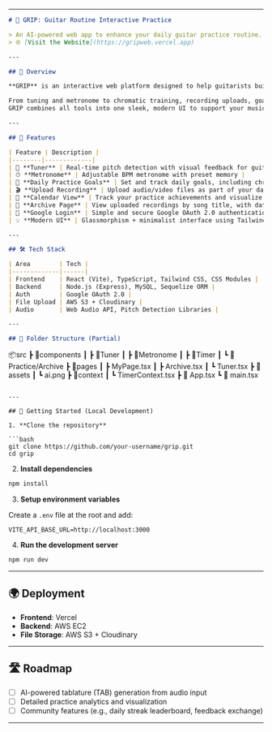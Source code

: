 
---

```md
# 🎸 GRIP: Guitar Routine Interactive Practice

> An AI-powered web app to enhance your daily guitar practice routine.  
> 🌐 [Visit the Website](https://gripweb.vercel.app)

---

## 🧭 Overview

**GRIP** is an interactive web platform designed to help guitarists build consistent and effective practice habits.

From tuning and metronome to chromatic training, recording uploads, goal setting, and archive management —  
GRIP combines all tools into one sleek, modern UI to support your musical growth.

---

## 🚀 Features

| Feature | Description |
|--------|-------------|
| 🎵 **Tuner** | Real-time pitch detection with visual feedback for guitar tuning |
| ⏱ **Metronome** | Adjustable BPM metronome with preset memory |
| 🎯 **Daily Practice Goals** | Set and track daily goals, including chromatic and recording conditions |
| 🎬 **Upload Recording** | Upload audio/video files as part of your daily progress |
| 📅 **Calendar View** | Track your practice achievements and visualize your progress |
| 📂 **Archive Page** | View uploaded recordings by song title, with date-based grouping |
| 🔐 **Google Login** | Simple and secure Google OAuth 2.0 authentication |
| 💡 **Modern UI** | Glassmorphism + minimalist interface using TailwindCSS & React |

---

## 🛠️ Tech Stack

| Area        | Tech |
|-------------|------|
| Frontend    | React (Vite), TypeScript, Tailwind CSS, CSS Modules |
| Backend     | Node.js (Express), MySQL, Sequelize ORM |
| Auth        | Google OAuth 2.0 |
| File Upload | AWS S3 + Cloudinary |
| Audio       | Web Audio API, Pitch Detection Libraries |

---

## 📁 Folder Structure (Partial)

```

📦src
┣ 📂components
┃ ┣ 📂Tuner
┃ ┣ 📂Metronome
┃ ┣ 📂Timer
┃ ┗ 📂Practice/Archive
┣ 📂pages
┃ ┣ MyPage.tsx
┃ ┣ Archive.tsx
┃ ┗ Tuner.tsx
┣ 📂assets
┃ ┗ ai.png
┣ 📂context
┃ ┗ TimerContext.tsx
┣ 📜 App.tsx
┗ 📜 main.tsx

````

---

## 🧪 Getting Started (Local Development)

1. **Clone the repository**

```bash
git clone https://github.com/your-username/grip.git
cd grip
````

2. **Install dependencies**

```bash
npm install
```

3. **Setup environment variables**

Create a `.env` file at the root and add:

```
VITE_API_BASE_URL=http://localhost:3000
```

4. **Run the development server**

```bash
npm run dev
```

---

## 🌍 Deployment

* **Frontend**: Vercel
* **Backend**: AWS EC2
* **File Storage**: AWS S3 + Cloudinary

---

## 🛣️ Roadmap

* [ ] AI-powered tablature (TAB) generation from audio input
* [ ] Detailed practice analytics and visualization
* [ ] Community features (e.g., daily streak leaderboard, feedback exchange)

---
